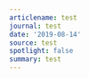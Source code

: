 ```yaml
---
articlename: test
journal: test
date: '2019-08-14'
source: test
spotlight: false
summary: test
---
```


